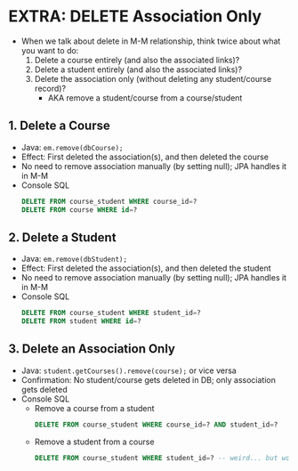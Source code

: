 # EXTRA: DELETE Association Only

* When we talk about delete in M-M relationship, think twice about what you want to do:
  1. Delete a course entirely (and also the associated links)?
  2. Delete a student entirely (and also the associated links)?
  3. Delete the association only (without deleting any student/course record)?
     - AKA remove a student/course from a course/student

## 1. Delete a Course

* Java: `em.remove(dbCourse);`
* Effect: First deleted the association(s), and then deleted the course
* No need to remove association manually (by setting null); JPA handles it in M-M
* Console SQL
    ```sql
    DELETE FROM course_student WHERE course_id=?
    DELETE FROM course WHERE id=?
    ```

## 2. Delete a Student

* Java: `em.remove(dbStudent);`
* Effect: First deleted the association(s), and then deleted the student
* No need to remove association manually (by setting null); JPA handles it in M-M
* Console SQL
    ```sql
    DELETE FROM course_student WHERE student_id=?
    DELETE FROM student WHERE id=?
    ```

## 3. Delete an Association Only

* Java: `student.getCourses().remove(course);` or vice versa
* Confirmation: No student/course gets deleted in DB; only association gets deleted
* Console SQL
  * Remove a course from a student
    ```sql
    DELETE FROM course_student WHERE course_id=? AND student_id=? 
    ``` 
  * Remove a student from a course
    ```sql
    DELETE FROM course_student WHERE student_id=? -- weird... but works...
    ``` 